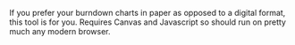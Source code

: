 If you prefer your burndown charts in paper as opposed to a digital format, this tool is for you. 
Requires Canvas and Javascript so should run on pretty much any modern browser.
